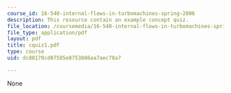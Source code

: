 ```yaml
---
course_id: 16-540-internal-flows-in-turbomachines-spring-2006
description: This resource contain an example concept quiz.
file_location: /coursemedia/16-540-internal-flows-in-turbomachines-spring-2006/dc88170cd07585e8753886aa7aec78a7_cquiz1.pdf
file_type: application/pdf
layout: pdf
title: cquiz1.pdf
type: course
uid: dc88170cd07585e8753886aa7aec78a7

---
```

None